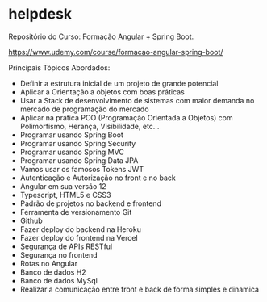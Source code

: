 # helpdesk

Repositório do Curso: Formação Angular + Spring Boot.

https://www.udemy.com/course/formacao-angular-spring-boot/

Principais Tópicos Abordados:
- Definir a estrutura inicial de um projeto de grande potencial
- Aplicar a Orientação a objetos com boas práticas
- Usar a Stack de desenvolvimento de sistemas com maior demanda no mercado de programação do mercado
- Aplicar na prática POO (Programação Orientada a Objetos) com Polimorfismo, Herança, Visibilidade, etc...
- Programar usando Spring Boot
- Programar usando Spring Security
- Programar usando Spring MVC
- Programar usando Spring Data JPA
- Vamos usar os famosos Tokens JWT
- Autenticação e Autorização no front e no back
- Angular em sua versão 12
- Typescript, HTML5 e CSS3
- Padrão de projetos no backend e frontend
- Ferramenta de versionamento Git
- Github
- Fazer deploy do backend na Heroku
- Fazer deploy do frontend na Vercel
- Segurança de APIs RESTful
- Segurança no frontend
- Rotas no Angular
- Banco de dados H2
- Banco de dados MySql
- Realizar a comunicação entre front e back de forma simples e dinamica
